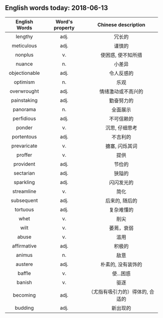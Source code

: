 ## English words today: 2018-06-13

| English Words | Word's property | Chinese description |
| :-----------: | :-------------: | :-----------------: |
| lengthy | adj. | 冗长的 |
| meticulous | adj. | 谨慎的 |
| nonplus | v. | 使困惑, 使不知所措 |
| nuance | n. | 小差异 |
| objectionable | adj. | 令人反感的 |
| optimism | n. | 乐观 |
| overwrought | adj. | 情绪激动或不高兴的 |
| painstaking | adj. | 勤奋努力的 |
| panorama | n. | 全面展示 |
| perfidious | adj. | 不可信赖的 |
| ponder | v. | 沉思, 仔细思考 |
| portentous | adj. | 不吉利的 |
| prevaricate | v. | 搪塞, 闪烁其词 |
| proffer | v. | 提供 |
| provident | adj. | 节俭的 |
| sectarian | adj. | 狭隘的 |
| sparkling | adj. | 闪闪发光的 |
| streamline | v. | 简化 |
| subsequent  | adj. | 后来的, 随后的 |
| tortuous | adj. | 复杂难懂的 |
| whet | v. | 削尖 |
| wilt | v.  | 萎蔫，衰弱 |
| abuse | v. | 滥用 |
| affirmative | adj. | 积极的 |
| animus | n. | 敌意 |
| austere | adj. | 朴素的, 没有装饰的 |
| baffle | v. | 使...困惑 |
| banish | v. | 驱逐 |
| becoming | adj. | （尤指有吸引力的）得体的, 合适的 |
| budding | adj. | 新出现的 |
